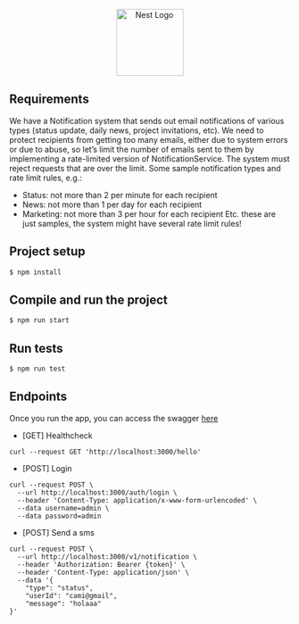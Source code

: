 <p align="center">
  <a href="http://nestjs.com/" target="blank"><img src="https://nestjs.com/img/logo-small.svg" width="120" alt="Nest Logo" /></a>
</p>

[circleci-image]: https://img.shields.io/circleci/build/github/nestjs/nest/master?token=abc123def456
[circleci-url]: https://circleci.com/gh/nestjs/nest

## Requirements

We have a Notification system that sends out email notifications of various types (status update, daily news, project invitations, etc). 
We need to protect recipients from getting too many emails, either due to system errors or due to abuse, so let’s limit the number of emails sent to them by implementing a rate-limited version of NotificationService.
The system must reject requests that are over the limit.
Some sample notification types and rate limit rules, e.g.:
- Status: not more than 2 per minute for each recipient
- News: not more than 1 per day for each recipient
- Marketing: not more than 3 per hour for each recipient
Etc. these are just samples, the system might have several rate limit rules!

## Project setup

```bash
$ npm install
```

## Compile and run the project

```bash
$ npm run start
```

## Run tests

```bash
$ npm run test
```

## Endpoints

Once you run the app, you can access the swagger [here](http://localhost:3000/api/)

- [GET] Healthcheck
```
curl --request GET 'http://localhost:3000/hello'
```

- [POST] Login
```
curl --request POST \
  --url http://localhost:3000/auth/login \
  --header 'Content-Type: application/x-www-form-urlencoded' \
  --data username=admin \
  --data password=admin
```

- [POST] Send a sms
```
curl --request POST \
  --url http://localhost:3000/v1/notification \
  --header 'Authorization: Bearer {token}' \
  --header 'Content-Type: application/json' \
  --data '{
	"type": "status",
	"userId": "cami@gmail",
	"message": "holaaa"
}'
```